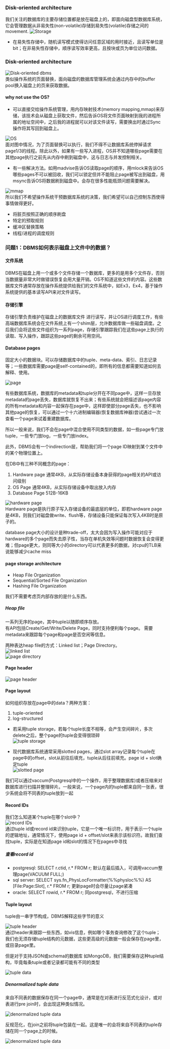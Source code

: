 ### Disk-oriented architecture
我们关注的数据库的主要存储位置都是放在磁盘上的，即面向磁盘型数据库系统，它会管理数据从非易失性(non-volatile)存储到易失性(volatile)存储之间的movement.
![Storage](figs/C3/storage.png)   
-	在易失性存储中，随机读写模式使得访问任意区域的用时接近，且读写单位是bit；在非易失性存储中，顺序读写效率更高，且按块或页为单位访问数据。

### Disk-oriented architecture
![Disk-oriented dbms](figs/C3/disk-to-memory.png)  
类似操作系统的页面替换，面向磁盘的数据库管理系统会通过内存中的buffer pool换入磁盘上的页来获取数据。

#### why not use the OS?
-	可以直接交给操作系统管理，用内存映射技术(memory mapping,mmap)来存储，该技术会从磁盘上获取文件，然后告诉OS将文件页面映射到我的进程所属的地址空间中，之后我的进程就可以对该文件读写，需要换出时通过Sync操作将其写回到磁盘上。

![OS](figs/C3/why-not-use-the-OS.png)  
面对图中情况，为了页面替换可以执行，我们不得不让数据库系统停掉请求page1/3的线程。除此以外，如果有一些写入进程，OS并不知道哪些page需要在其他page执行之前先从内存中刷到磁盘中，这与日志与并发控制相关。

-	有一些解决方法。如用madvise告诉OS读取page的顺序，用mlock来告诉OS哪些pages不可以被回收，我们可以锁定但并不能阻止page被写出到磁盘，用msync告诉OS将数据刷到磁盘中。会存在很多性能瓶颈问题需要解决。

![mmap](figs/C3/mmap-based-dbs.png)  
所以我们不希望操作系统干预数据库系统的决策，我们希望可以自己控制东西使得事情做得更好。  
-	将脏页按照正确的顺序刷盘  
-	特定的预取规则  
-	缓冲区替换策略  
-	线程/进程的调度规则  

### 问题1：DBMS如何表示磁盘上文件中的数据？

#### 文件系统
DBMS在磁盘上用一个或多个文件存储一个数据库，更多的是用多个文件存，否则当数据量非常大时做错误恢复会用大量开销。OS不知道这些文件的内容。这些数据库文件通常存放在操作系统提供给我们的文件系统中，如Ex3，Ex4，基于操作系统提供的基本读写API来对文件读写。

#### 存储引擎
存储引擎负责维护在磁盘上的数据库文件 进行读写，并让OS进行调度工作，有些高端数据库系统会在文件系统上有一个shim层，允许数据库做一些磁盘调度。之后我们会将这些文件组织为一系列page，存储引擎跟踪我们在这些page上执行的读取、写入操作，跟踪这些page的剩余可用空间。

#### Database pages
固定大小的数据块。可以存储数据库中的tuple、meta-data、索引、日志记录等；一些数据库需要page是self-contained的，即所有的信息都需要知道如何去解释、使用。

![page](figs/C3/page.png)  

有些数据库系统，数据库的metadata和tuple分开在不同page中，这样一旦存放metadata的page丢失，数据库就恢复不出来；有些系统就会把描述该page内容的所有metadata和内容一起保存在page中，这样即使部分page丢失，也不影响其他page的恢复，可以通过一个十六进制编辑器(恢复数据库神器)尝试通过一次查看一个page来试着重建数据库。

所以一般来说，我们不会在page中混合使用不同类型的数据，如一些page专门放tuple，一些专门放log，一些专门放index。

此外，DBMS会有一个indirection层，帮助我们将一个page ID映射到某个文件中的某个物理位置上。  

在DB中有三种不同概念的page：  
1.	Hardware page 通常4KB，从实际存储设备本身获得的page相关的API或访问级别    
2.	OS Page 通常4KB，从实际存储设备中取出放入内存  
3.	Database Page 512B-16KB  

![hardware page](figs/C3/hardware-page.png)  
Hardware page是执行原子写入存储设备的最底层的单位，即若hardware page是4KB，则我们对磁盘做write、flush等，存储设备只能保证每次写入4KB时是原子的。

database page大小的设计是种trade-off，太大会因为写入操作可能对应于hardware的多个page而失去原子性，当存在单机失效等问题时数据恢复会变得更难；但page更大，则同等大小的directory可以代表更多的数据，对cpu的TLB来说能够减少cache miss

#### page storage architecture
-	Heap File Organization
-	Sequential/Sorted File Organization
-	Hashing File Organization  

我们不需要考虑页内部存放的是什么东西。

##### Heap file  
一系列无序的page，其中tuple以随即顺序存放。  
有API包括Create/Get/Write/Delete Page，同时支持便利每个page。
需要metadata来跟踪每个page和page是否空闲等信息。
 
两种表达heap file的方式：Linked list；Page Directory。  
![linked list](figs/C3/heap-file-1.png)  
![page directory](figs/C3/heap-file-2.png)  

#### Page header 

![page header](figs/C3/page-header.png)

#### Page layout
如何组织存放在page中的data？两种方案：  
1. tuple-oriented  
2. log-structured

-	若采用tuple storage，若每个tuple长度不相等，会产生空间碎片，多次delete之后，整个page的tuple会变得很琐碎  
![tuple storage](figs/C3/tuple-oriented-page.png)

-	现代数据库系统通常采用slotted pages，通过slot array记录每个tuple在page中的offset，slot从前往后填充，tuple从后往前填充。page id + slot确定tuple     
![slotted page](figs/C3/slotted-pages.png)

我们可以通过vaccum(Postgresql中的一个操作，用于整理数据库)或者压缩来对数据库进行扫描并整理碎片。一般来说，一个page内的tuple都来自同一张表，很少系统会将不同表的tuple放到一起


#### Record IDs
我们怎么知道某个tuple在哪个slot中？   
![record IDs](figs/C3/record-ids.png)  
通过tuple id或record id来识别tuple，它是一个唯一标识符，用于表示一个tuple的逻辑地址，通常情况下，使用page id + offset/slot来表示该标识符。故我们查找tuple，实际是在知道page id和slot的情况下在pages中寻找

##### 查看record id
-	postgresql: SELECT r.ctid, r.* FROM r; 默认在最后插入，可调用vaccum整理page(VACUUM FULL;) 
-	sql server: SELECT sys.fn_PhysLocFormatter(%%physloc%%) AS  [File:Page:Slot], r.* FROM r; 更新page时会尽量让page紧凑  
-	oracle: SELECT rowid, r.* FROM r; 同postgresql，不进行压缩


#### Tuple layout
tuple由一串字节构成，DBMS解释这些字节的意义  

![tuple header](figs/C3/tuple-header.png)  
通过header来跟踪一些东西，如vis信息，例如哪个事务查询修改了这个tuple；我们也无须存储tuple结构的元数据，这些更高级的元数据一般会保存在page里，或目录page里。

但是对于支持JSON或schema的数据库 如MongoDB，我们需要保存这种tuple结构，毕竟每条tuple或者记录都可能有不同的类型  

![tuple data](figs/C3/tuple-data.png)

##### Denormalized tuple data
来自不同表的数据保存在同一个page中，通常是在对表进行反范式化设计，或对表进行pre join时，会出现这种类似情况。

![denormalized tuple data](figs/C3/denormalized-tuple-data.png)  

反规范化，在join之前将tuple包装在一起。这是唯一的会将来自不同表的tuple存储在同一个page上的时候。  

![denormalized tuple data](figs/C3/denormalized-tuple-data2.png) 